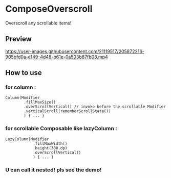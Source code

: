 # ComposeOverscroll
Overscroll any scrollable items!

## Preview

https://user-images.githubusercontent.com/21119517/205872216-905bfd0a-e149-4d48-b61e-0a503b87fb08.mp4


## How to use

### for column :
```
Column(Modifier
        .fillMaxSize()
        .overScrollVertical() // invoke before the scrollable Modifier
        .verticalScroll(rememberScrollState())
        ) { ... }
```
### for scrollable Composable like lazyColumn :
```
LazyColumn(Modifier
            .fillMaxWidth()
            .height(300.dp)
            .overScrollVertical() 
            ) { ... }
```
### U can call it nested! pls see the demo!

